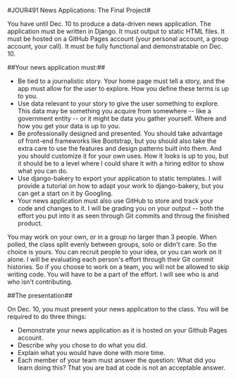 #JOUR491 News Applications: The Final Project#

You have until Dec. 10 to produce a data-driven news application. The application must be written in Django. It must output to static HTML files. It must be hosted on a GitHub Pages account (your personal account, a group account, your call). It must be fully functional and demonstratable on Dec. 10.

##Your news application must:##

* Be tied to a journalistic story. Your home page must tell a story, and the app must allow for the user to explore. How you define these terms is up to you.
* Use data relevant to your story to give the user something to explore. This data may be something you acquire from somewhere -- like a government entity -- or it might be data you gather yourself. Where and how you get your data is up to you.
* Be professionally designed and presented. You should take advantage of front-end frameworks like Bootstrap, but you should also take the extra care to use the features and design patterns built into them. And you should customize it for your own uses. How it looks is up to you, but it should be to a level where I could share it with a hiring editor to show what you can do.
* Use django-bakery to export your application to static templates. I will provide a tutorial on how to adapt your work to django-bakery, but you can get a start on it by Googling.
* Your news application must also use GitHub to store and track your code and changes to it. I will be grading you on your output -- both the effort you put into it as seen through Git commits and throug the finished product.

You may work on your own, or in a group no larger than 3 people. When polled, the class split evenly between groups, solo or didn't care. So the choice is yours. You can recruit people to your idea, or you can work on it alone. I will be evaluating each person's effort through their Git commit histories. So if you choose to work on a team, you will not be allowed to skip writing code. You will have to be a part of the effort. I will see who is and who isn't contributing.

##The presentation##

On Dec. 10, you must present your news application to the class. You will be required to do three things:

* Demonstrate your news application as it is hosted on your Github Pages account. 
* Describe why you chose to do what you did.
* Explain what you would have done with more time.
* Each member of your team must answer the question: What did you learn doing this? That you are bad at code is not an acceptable answer.

